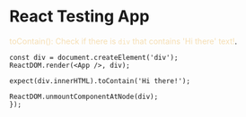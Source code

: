 # React Testing App

<span style="color:wheat">toContain(): Check if there is `div` that contains 'Hi there' text!</span>.

```it('renders without crashing', () => {
const div = document.createElement('div');
ReactDOM.render(<App />, div);

expect(div.innerHTML).toContain('Hi there!');

ReactDOM.unmountComponentAtNode(div);
});
```
